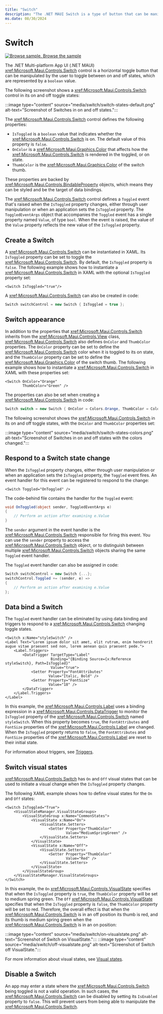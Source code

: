 ```yaml
---
title: "Switch"
description: "The .NET MAUI Switch is a type of button that can be manipulated by the user to toggle between on and off states."
ms.date: 08/30/2024
---
```


# Switch

[![Browse sample.](~/media/code-sample.png) Browse the sample](/samples/dotnet/maui-samples/userinterface-switch)

The .NET Multi-platform App UI (.NET MAUI) <xref:Microsoft.Maui.Controls.Switch> control is a horizontal toggle button that can be manipulated by the user to toggle between on and off states, which are represented by a `boolean` value.

The following screenshot shows a <xref:Microsoft.Maui.Controls.Switch> control in its on and off toggle states:

:::image type="content" source="media/switch/switch-states-default.png" alt-text="Screenshot of Switches in on and off states.":::

The <xref:Microsoft.Maui.Controls.Switch> control defines the following properties:

- `IsToggled` is a `boolean` value that indicates whether the <xref:Microsoft.Maui.Controls.Switch> is on. The default value of this property is `false`.
- `OnColor` is a <xref:Microsoft.Maui.Graphics.Color> that affects how the <xref:Microsoft.Maui.Controls.Switch> is rendered in the toggled, or on state.
- `ThumbColor` is the <xref:Microsoft.Maui.Graphics.Color> of the switch thumb.

These properties are backed by <xref:Microsoft.Maui.Controls.BindableProperty> objects, which means they can be styled and be the target of data bindings.

The <xref:Microsoft.Maui.Controls.Switch> control defines a `Toggled` event that's raised when the `IsToggled` property changes, either through user manipulation or when an application sets the `IsToggled` property. The `ToggledEventArgs` object that accompanies the `Toggled` event has a single property named `Value`, of type `bool`. When the event is raised, the value of the `Value` property reflects the new value of the `IsToggled` property.

## Create a Switch

A <xref:Microsoft.Maui.Controls.Switch> can be instantiated in XAML. Its `IsToggled` property can be set to toggle the <xref:Microsoft.Maui.Controls.Switch>. By default, the `IsToggled` property is `false`. The following example shows how to instantiate a <xref:Microsoft.Maui.Controls.Switch> in XAML with the optional `IsToggled` property set:

```xaml
<Switch IsToggled="true"/>
```

A <xref:Microsoft.Maui.Controls.Switch> can also be created in code:

```csharp
Switch switchControl = new Switch { IsToggled = true };
```

## Switch appearance

In addition to the properties that <xref:Microsoft.Maui.Controls.Switch> inherits from the <xref:Microsoft.Maui.Controls.View> class, <xref:Microsoft.Maui.Controls.Switch> also defines `OnColor` and `ThumbColor` properties. The `OnColor` property can be set to define the <xref:Microsoft.Maui.Controls.Switch> color when it is toggled to its on state, and the `ThumbColor` property can be set to define the <xref:Microsoft.Maui.Graphics.Color> of the switch thumb. The following example shows how to instantiate a <xref:Microsoft.Maui.Controls.Switch> in XAML with these properties set:

```xaml
<Switch OnColor="Orange"
        ThumbColor="Green" />
```

The properties can also be set when creating a <xref:Microsoft.Maui.Controls.Switch> in code:

```csharp
Switch switch = new Switch { OnColor = Colors.Orange, ThumbColor = Colors.Green };
```

The following screenshot shows the <xref:Microsoft.Maui.Controls.Switch> in its on and off toggle states, with the `OnColor` and `ThumbColor` properties set:

:::image type="content" source="media/switch/switch-states-colors.png" alt-text="Screenshot of Switches in on and off states with the colors changed.":::

## Respond to a Switch state change

When the `IsToggled` property changes, either through user manipulation or when an application sets the `IsToggled` property, the `Toggled` event fires. An event handler for this event can be registered to respond to the change:

```xaml
<Switch Toggled="OnToggled" />
```

The code-behind file contains the handler for the `Toggled` event:

```csharp
void OnToggled(object sender, ToggledEventArgs e)
{
    // Perform an action after examining e.Value
}
```

The `sender` argument in the event handler is the <xref:Microsoft.Maui.Controls.Switch> responsible for firing this event. You can use the `sender` property to access the <xref:Microsoft.Maui.Controls.Switch> object, or to distinguish between multiple <xref:Microsoft.Maui.Controls.Switch> objects sharing the same `Toggled` event handler.

The `Toggled` event handler can also be assigned in code:

```csharp
Switch switchControl = new Switch {...};
switchControl.Toggled += (sender, e) =>
{
    // Perform an action after examining e.Value
};
```

## Data bind a Switch

The `Toggled` event handler can be eliminated by using data binding and triggers to respond to a <xref:Microsoft.Maui.Controls.Switch> changing toggle states.

```xaml
<Switch x:Name="styleSwitch" />
<Label Text="Lorem ipsum dolor sit amet, elit rutrum, enim hendrerit augue vitae praesent sed non, lorem aenean quis praesent pede.">
    <Label.Triggers>
        <DataTrigger TargetType="Label"
                     Binding="{Binding Source={x:Reference styleSwitch}, Path=IsToggled}"
                     Value="true">
            <Setter Property="FontAttributes"
                    Value="Italic, Bold" />
            <Setter Property="FontSize"
                    Value="18" />
        </DataTrigger>
    </Label.Triggers>
</Label>
```

In this example, the <xref:Microsoft.Maui.Controls.Label> uses a binding expression in a <xref:Microsoft.Maui.Controls.DataTrigger> to monitor the `IsToggled` property of the <xref:Microsoft.Maui.Controls.Switch> named `styleSwitch`. When this property becomes `true`, the `FontAttributes` and `FontSize` properties of the <xref:Microsoft.Maui.Controls.Label> are changed. When the `IsToggled` property returns to `false`, the `FontAttributes` and `FontSize` properties of the <xref:Microsoft.Maui.Controls.Label> are reset to their initial state.

For information about triggers, see [Triggers](~/fundamentals/triggers.md).

## Switch visual states

<xref:Microsoft.Maui.Controls.Switch> has `On` and `Off` visual states that can be used to initiate a visual change when the `IsToggled` property changes.

The following XAML example shows how to define visual states for the `On` and `Off` states:

```xaml
<Switch IsToggled="True">
    <VisualStateManager.VisualStateGroups>
        <VisualStateGroup x:Name="CommonStates">
            <VisualState x:Name="On">
                <VisualState.Setters>
                    <Setter Property="ThumbColor"
                            Value="MediumSpringGreen" />
                </VisualState.Setters>
            </VisualState>
            <VisualState x:Name="Off">
                <VisualState.Setters>
                    <Setter Property="ThumbColor"
                            Value="Red" />
                </VisualState.Setters>
            </VisualState>
        </VisualStateGroup>
    </VisualStateManager.VisualStateGroups>
</Switch>
```

In this example, the `On` <xref:Microsoft.Maui.Controls.VisualState> specifies that when the `IsToggled` property is `true`, the `ThumbColor` property will be set to medium spring green. The `Off` <xref:Microsoft.Maui.Controls.VisualState> specifies that when the `IsToggled` property is `false`, the `ThumbColor` property will be set to red. Therefore, the overall effect is that when the <xref:Microsoft.Maui.Controls.Switch> is in an off position its thumb is red, and its thumb is medium spring green when the <xref:Microsoft.Maui.Controls.Switch> is in an on position:

:::image type="content" source="media/switch/on-visualstate.png" alt-text="Screenshot of Switch on VisualState.":::
:::image type="content" source="media/switch/off-visualstate.png" alt-text="Screenshot of Switch off VisualState.":::

For more information about visual states, see [Visual states](~/user-interface/visual-states.md).

## Disable a Switch

An app may enter a state where the <xref:Microsoft.Maui.Controls.Switch> being toggled is not a valid operation. In such cases, the <xref:Microsoft.Maui.Controls.Switch> can be disabled by setting its `IsEnabled` property to `false`. This will prevent users from being able to manipulate the <xref:Microsoft.Maui.Controls.Switch>.
